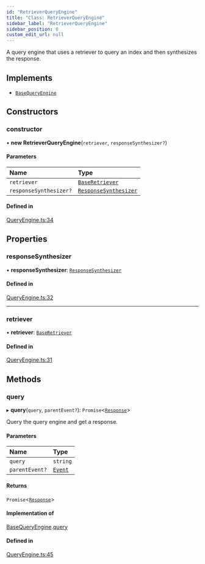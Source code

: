 ```yaml
---
id: "RetrieverQueryEngine"
title: "Class: RetrieverQueryEngine"
sidebar_label: "RetrieverQueryEngine"
sidebar_position: 0
custom_edit_url: null
---
```


A query engine that uses a retriever to query an index and then synthesizes the response.

## Implements

- [`BaseQueryEngine`](../interfaces/BaseQueryEngine.md)

## Constructors

### constructor

• **new RetrieverQueryEngine**(`retriever`, `responseSynthesizer?`)

#### Parameters

| Name | Type |
| :------ | :------ |
| `retriever` | [`BaseRetriever`](../interfaces/BaseRetriever.md) |
| `responseSynthesizer?` | [`ResponseSynthesizer`](ResponseSynthesizer.md) |

#### Defined in

[QueryEngine.ts:34](https://github.com/run-llama/LlamaIndexTS/blob/9fa6d4a/packages/core/src/QueryEngine.ts#L34)

## Properties

### responseSynthesizer

• **responseSynthesizer**: [`ResponseSynthesizer`](ResponseSynthesizer.md)

#### Defined in

[QueryEngine.ts:32](https://github.com/run-llama/LlamaIndexTS/blob/9fa6d4a/packages/core/src/QueryEngine.ts#L32)

___

### retriever

• **retriever**: [`BaseRetriever`](../interfaces/BaseRetriever.md)

#### Defined in

[QueryEngine.ts:31](https://github.com/run-llama/LlamaIndexTS/blob/9fa6d4a/packages/core/src/QueryEngine.ts#L31)

## Methods

### query

▸ **query**(`query`, `parentEvent?`): `Promise`<[`Response`](Response.md)\>

Query the query engine and get a response.

#### Parameters

| Name | Type |
| :------ | :------ |
| `query` | `string` |
| `parentEvent?` | [`Event`](../interfaces/Event.md) |

#### Returns

`Promise`<[`Response`](Response.md)\>

#### Implementation of

[BaseQueryEngine](../interfaces/BaseQueryEngine.md).[query](../interfaces/BaseQueryEngine.md#query)

#### Defined in

[QueryEngine.ts:45](https://github.com/run-llama/LlamaIndexTS/blob/9fa6d4a/packages/core/src/QueryEngine.ts#L45)

